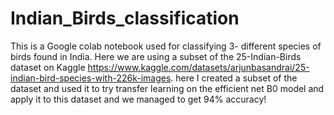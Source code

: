 # Indian_Birds_classification
This is a Google colab notebook used for classifying 3- different species of birds found in India. Here we are using a subset of the 25-Indian-Birds dataset on Kaggle https://www.kaggle.com/datasets/arjunbasandrai/25-indian-bird-species-with-226k-images. here I created a subset of the dataset and used it to try transfer learning on the efficient net B0 model and apply it to this dataset and we managed to get 94% accuracy!
